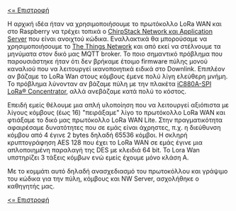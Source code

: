 <a href="README.md"><= Επιστροφή</a><br>

<p>Η αρχική ιδέα ήταν να χρησιμοποιήσουμε το πρωτόκολλο LoRa WAN και στο Raspberry να τρέχει τοπικά ο <a href="https://www.chirpstack.io">ChirpStack Network και Application Server</a> που είναι ανοιχτού κώδικα. Εναλλακτικά θα μπορούσαμε να χρησιμοποιήσουμε το <a href="https://www.thethingsnetwork.org/">The Things Network</a> και από εκεί να στέλνουμε τα μηνύματα στον δικό μας MQTT broker. Το ποιο σημαντικό πρόβλημα που παρουσιάστηκε ήταν ότι δεν βρήκαμε έτοιμο firmware πύλης μονού καναλιού που να λειτουργεί ικανοποιητικά ειδικά στο Downlink. Επιπλέον αν βάζαμε το LoRa Wan στους κόμβους έμενε πολύ λίγη ελεύθερη μνήμη. Το πρόβλημα λύνονταν αν βάζαμε πύλη με την πλακέτα <a href="https://wireless-solutions.de/products/lora-solutions-by-imst/radio-modules/ic880a-spi/">iC880A-SPI LoRa® Concentrator</a>, αλλά ανεβάζαμε κατά πολύ το κόστος.</p>
<p>Επειδή εμείς θέλουμε μια απλή υλοποίηση που να λειτουργεί αξιόπιστα με λίγους κόμβους (έως 16) "πειράξαμε" λίγο το πρωτόκολλο LoRa WAN και φτιάξαμε το δικό μας πρωτόκολλο LoRa WAN Lite. Στην πραγματικότητα αφαιρέσαμε δυνατότητες που σε εμάς είναι άχρηστες, π.χ. η διεύθυνση κόμβου από 4 έγινε 2 bytes δηλαδή 65536 κόμβοι. Η σκληρή κρυπτογράφηση AES 128 που έχει το LoRa WAN σε εμάς έγινε μια απλοποιημένη παραλαγή της DES με κλειδιά 64 bit. Το Lora Wan υπστηρίζει 3 τάξεις κόμβων ενώ εμείς έχουμε μόνο κλάση Α.</p>
<p>Με το κομμάτι αυτό δηλαδή ανασχεδιασμό του πρωτοκόλλου και γράψιμο του κώδικα για την πύλη, κόμβους και NW Server, ασχολήθηκε ο καθηγητής μας.</p>

  <a href="README.md"><= Επιστροφή</a><br>
